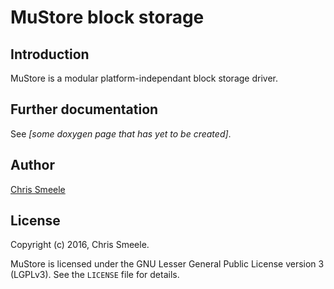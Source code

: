 # MuStore block storage #

## Introduction ##

MuStore is a modular platform-independant block storage driver.

## Further documentation ##

See *[some doxygen page that has yet to be created]*.

## Author ##

[Chris Smeele](https://github.com/cjsmeele)

## License ##

Copyright (c) 2016, Chris Smeele.

MuStore is licensed under the GNU Lesser General Public License version
3 (LGPLv3). See the `LICENSE` file for details.
